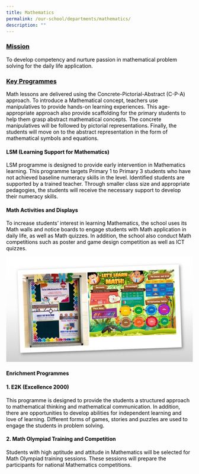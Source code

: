 ```yaml
---
title: Mathematics
permalink: /our-school/departments/mathematics/
description: ""
---
```

<h3><span style="color: #000000;"><u>Mission</u></span></h3>
<p><span style="color: #000000;">To develop competency and nurture passion in mathematical problem solving for the daily life application.</span></p>
<h3><span style="color: #000000;"><u>Key Programmes</u></span></h3>
<p><span style="color: #000000;">Math lessons are delivered using the Concrete-Pictorial-Abstract (C-P-A) approach. To introduce a Mathematical concept, teachers use manipulatives to provide hands-on learning experiences. This age-appropriate approach also provide scaffolding for the primary students to help them grasp abstract mathematical concepts. The concrete manipulatives will be followed by pictorial representations. Finally, the students will move on to the abstract representation in the form of mathematical symbols and equations.</span></p>
<h4><span style="color: #000000;">LSM (Learning Support for Mathematics)</span></h4>
<p><span style="color: #000000;">LSM programme is designed to provide early intervention in Mathematics learning. This programme targets Primary 1 to Primary 3 students who have not achieved baseline numeracy skills in the level. Identified students are supported by a trained teacher. Through smaller class size and appropriate pedagogies, the students will receive the necessary support to develop their numeracy skills.</span></p>
<h4><span style="color: #000000;">Math Activities and Displays</span></h4>
<p><span style="color: #000000;">To increase students&rsquo; interest in learning Mathematics, the school uses its Math walls and notice boards to engage students with Math application in daily life, as well as Math quizzes. In addition, the school also conduct Math competitions such as poster and game design competition as well as ICT quizzes.</span></p>

![](/images/Mathematics.jpg)
<h4><span style="color: #000000;">Enrichment Programmes</span></h4>
<h4><span style="color: #000000;">1. E2K (Excellence 2000)</span></h4>
<p><span style="color: #000000;">This programme is designed to provide the students a structured approach to mathematical thinking and mathematical communication. In addition, there are opportunities to develop abilities for independent learning and love of learning. Different forms of games, stories and puzzles are used to engage the students in problem solving.</span></p>
<h4><span style="color: #000000;">2. Math Olympiad Training and Competition</span></h4>
<p><span style="color: #000000;">Students with high aptitude and attitude in Mathematics will be selected for Math Olympiad training sessions. These sessions will prepare the participants for national Mathematics competitions.</span></p>